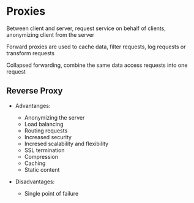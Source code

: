 # Proxies

Between client and server, request service on behalf of clients, anonymizing client from the server

Forward proxies are used to cache data, filter requests, log requests or transform requests

Collapsed forwarding, combine the same data access requests into one request

## Reverse Proxy

-   Advantanges:
    -   Anonymizing the server
    -   Load balancing
    -   Routing requests
    -   Increased security
    -   Incresed scalability and flexibility
    -   SSL termination
    -   Compression
    -   Caching
    -   Static content

-   Disadvantages:
    -   Single point of failure
